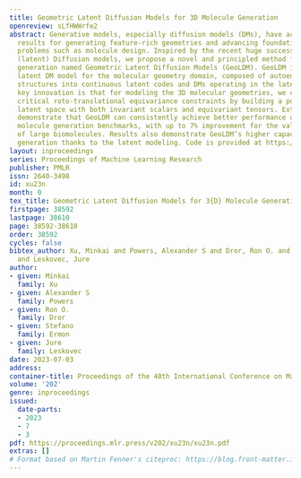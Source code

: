 ```yaml
---
title: Geometric Latent Diffusion Models for 3D Molecule Generation
openreview: sLfHWWrfe2
abstract: Generative models, especially diffusion models (DMs), have achieved promising
  results for generating feature-rich geometries and advancing foundational science
  problems such as molecule design. Inspired by the recent huge success of Stable
  (latent) Diffusion models, we propose a novel and principled method for 3D molecule
  generation named Geometric Latent Diffusion Models (GeoLDM). GeoLDM is the first
  latent DM model for the molecular geometry domain, composed of autoencoders encoding
  structures into continuous latent codes and DMs operating in the latent space. Our
  key innovation is that for modeling the 3D molecular geometries, we capture its
  critical roto-translational equivariance constraints by building a point-structured
  latent space with both invariant scalars and equivariant tensors. Extensive experiments
  demonstrate that GeoLDM can consistently achieve better performance on multiple
  molecule generation benchmarks, with up to 7% improvement for the valid percentage
  of large biomolecules. Results also demonstrate GeoLDM’s higher capacity for controllable
  generation thanks to the latent modeling. Code is provided at https://github.com/MinkaiXu/GeoLDM.
layout: inproceedings
series: Proceedings of Machine Learning Research
publisher: PMLR
issn: 2640-3498
id: xu23n
month: 0
tex_title: Geometric Latent Diffusion Models for 3{D} Molecule Generation
firstpage: 38592
lastpage: 38610
page: 38592-38610
order: 38592
cycles: false
bibtex_author: Xu, Minkai and Powers, Alexander S and Dror, Ron O. and Ermon, Stefano
  and Leskovec, Jure
author:
- given: Minkai
  family: Xu
- given: Alexander S
  family: Powers
- given: Ron O.
  family: Dror
- given: Stefano
  family: Ermon
- given: Jure
  family: Leskovec
date: 2023-07-03
address: 
container-title: Proceedings of the 40th International Conference on Machine Learning
volume: '202'
genre: inproceedings
issued:
  date-parts:
  - 2023
  - 7
  - 3
pdf: https://proceedings.mlr.press/v202/xu23n/xu23n.pdf
extras: []
# Format based on Martin Fenner's citeproc: https://blog.front-matter.io/posts/citeproc-yaml-for-bibliographies/
---
```

